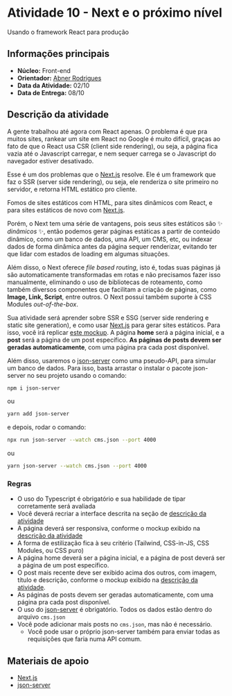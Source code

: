 # Atividade 10 - Next e o próximo nível

Usando o framework React para produção

## Informações principais

- **Núcleo:** Front-end
- **Orientador:** [Abner Rodrigues](@todomir)
- **Data da Atividade:** 02/10
- **Data de Entrega:** 08/10

## Descrição da atividade

A gente trabalhou até agora com React apenas. O problema é que pra muitos sites, rankear um site em React no Google é muito difícil, graças ao fato de que o React usa CSR (client side rendering), ou seja, a página fica vazia até o Javascript carregar, e nem sequer carrega se o Javascript do navegador estiver desativado.

Esse é um dos problemas que o [Next.js]("https://nextjs.org") resolve. Ele é um framework que faz o SSR (server side rendering), ou seja, ele renderiza o site primeiro no servidor, e retorna HTML estático pro cliente.

Fomos de sites estáticos com HTML, para sites dinâmicos com React, e para sites estáticos de novo com [Next.js]("https://nextjs.org").

Porém, o Next tem uma série de vantagens, pois seus sites estáticos são ✨ *dinâmicos* ✨, então podemos gerar páginas estáticas a partir de conteúdo dinâmico, como um banco de dados, uma API, um CMS, etc, ou indexar dados de forma dinâmica antes da página sequer renderizar, evitando ter que lidar com estados de loading em algumas situações.

Além disso, o Next oferece *file based routing*, isto é, todas suas páginas já são automaticamente transformadas em rotas e não precisamos fazer isso manualmente, eliminando o uso de bibliotecas de roteamento, como também diversos componentes que facilitam a criação de páginas, como **Image, Link, Script**, entre outros. O Next possui também suporte à CSS Modules *out-of-the-box*.

Sua atividade será aprender sobre SSR e SSG (server side rendering e static site generation), e como usar [Next.js]("https://nextjs.org") para gerar sites estáticos. Para isso, você irá replicar [este mockup](https://www.figma.com/file/6Uib9NpfOnHTlzwoN803IK/Blogão-da-Info?node-id=0%3A1). A página **home** será a página inicial, e a **post** será a página de um post específico. **As páginas de posts devem ser geradas automaticamente**, com uma página pra cada post disponível.

Além disso, usaremos o [json-server](github.com/typicode/json-server) como uma pseudo-API, para simular um banco de dados. Para isso, basta arrastar o  instalar o pacote json-server no seu projeto usando o comando:

```bash
npm i json-server
```

ou

```bash
yarn add json-server
```

e depois, rodar o comando:

```bash
npx run json-server --watch cms.json --port 4000
```

ou

```bash
yarn json-server --watch cms.json --port 4000
```

### Regras

- O uso do Typescript é obrigatório e sua habilidade de tipar corretamente será avaliada
- Você deverá recriar a interface descrita na seção de [descrição da atividade](#descricao-da-atividade)
- A página deverá ser responsiva, conforme o mockup exibido na [descrição da atividade](#descricao-da-atividade)
- A forma de estilização fica à seu critério (Tailwind, CSS-in-JS, CSS Modules, ou CSS puro)
- A página home deverá ser a página inicial, e a página de post deverá ser a página de um post específico.
- O post mais recente deve ser exibido acima dos outros, com imagem, título e descrição, conforme o mockup exibido na [descrição da atividade](#descricao-da-atividade).
- As páginas de posts devem ser geradas automaticamente, com uma página pra cada post disponível.
- O uso do [json-server](github.com/typicode/json-server) é obrigatório. Todos os dados estão dentro do arquivo `cms.json`
- Você pode adicionar mais posts no `cms.json`, mas não é necessário.
  - Você pode usar o próprio json-server também para enviar todas as requisições que faria numa API comum.

## Materiais de apoio

- [Next.js](https://nextjs.org/docs/getting-started)
- [json-server](github.com/typicode/json-server)
